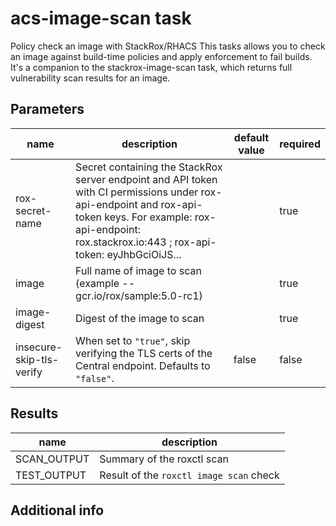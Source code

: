 # acs-image-scan task

Policy check an image with StackRox/RHACS This tasks allows you to check an image against build-time policies and apply enforcement to fail builds. It's a companion to the stackrox-image-scan task, which returns full vulnerability scan results for an image.

## Parameters
|name|description|default value|required|
|---|---|---|---|
|rox-secret-name|Secret containing the StackRox server endpoint and API token with CI permissions under rox-api-endpoint and rox-api-token keys. For example: rox-api-endpoint: rox.stackrox.io:443 ; rox-api-token: eyJhbGciOiJS... ||true|
|image|Full name of image to scan (example -- gcr.io/rox/sample:5.0-rc1) ||true|
|image-digest|Digest of the image to scan ||true|
|insecure-skip-tls-verify|When set to `"true"`, skip verifying the TLS certs of the Central endpoint.  Defaults to `"false"`. |false|false|

## Results
|name|description|
|---|---|
|SCAN_OUTPUT|Summary of the roxctl scan|
|TEST_OUTPUT|Result of the `roxctl image scan` check|


## Additional info
